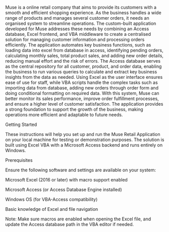 Muse is a online retail company that aims to provide its customers with a smooth and efficient
shopping experience. As the business handles a wide range of products and manages several
customer orders, it needs an organised system to streamline operations. The custom-built
application developed for Muse addresses these needs by combining an Access database,
Excel frontend, and VBA middleware to create a centralised solution for managing customer
information and processing orders efficiently.
The application automates key business functions, such as loading data into excel from
database in access, identifying pending orders, calculating monthly sales, total product sales,
and adding new order details, reducing manual effort and the risk of errors. The Access
database serves as the central repository for all customer, product, and order data, enabling the
business to run various queries to calculate and extract key business insights from the data as
needed. Using Excel as the user interface ensures ease of use for staff, while VBA scripts handle
the complex tasks such as importing data from database, adding new orders through order form
and doing conditional formatting on required data. With this system, Muse can better monitor
its sales performance, improve order fulfillment processes, and ensure a higher level of
customer satisfaction. The application provides a strong foundation to support the growth of the
business, making operations more efficient and adaptable to future needs.


Getting Started

These instructions will help you set up and run the Muse Retail Application on your local machine for testing or demonstration purposes. The solution is built using Excel VBA with a Microsoft Access backend and runs entirely on Windows.

Prerequisites

Ensure the following software and settings are available on your system:

Microsoft Excel (2016 or later) with macro support enabled

Microsoft Access (or Access Database Engine installed)

Windows OS (for VBA-Access compatibility)

Basic knowledge of Excel and file navigation

Note: Make sure macros are enabled when opening the Excel file, and update the Access database path in the VBA editor if needed.
